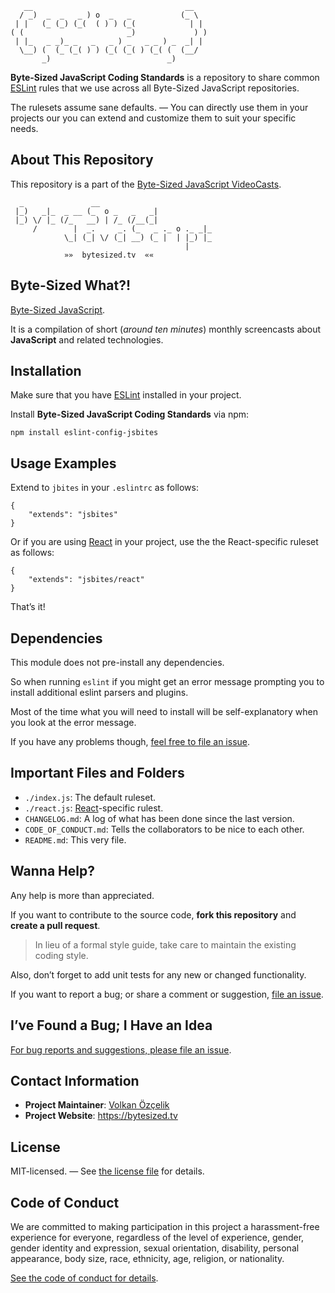 ```
   __                                  __
  / _)  _  _   _ ) o  _   _           (_ \
 | |   (_ (_) (_(  ( ) ) (_(            | |
( (                       _)             ) )
 | |_   _ _)_ _   _   _ ) _   _ _ ) _  _| |
  \__) (  (_ (_( ) ) (_( (_( ) (_( (  (__/
       _)                          _)
```

**Byte-Sized JavaScript Coding Standards** is a repository to share common [ESLint](http://eslint.org/) rules that we use across all Byte-Sized JavaScript repositories.

The rulesets assume sane defaults. — You can directly use them in your projects our you can extend and customize them to suit your specific needs.

## About This Repository

This repository is a part of the [Byte-Sized JavaScript VideoCasts][vidcast].

```
  _               __
 |_)   _|_  _ __ (_  o _   _   _|
 |_) \/ |_ (/_   __) | /_ (/__(_|
     /        |  _.     _. (_   _ ._ o ._ _|_
            \_| (_| \/ (_| __) (_ |  | |_) |_
                                       |
            »»  bytesized.tv  ««
```

## Byte-Sized What?!

[Byte-Sized JavaScript][vidcast].

It is a compilation of short (*around ten minutes*) monthly screencasts about **JavaScript** and related technologies.

[vidcast]: https://bytesized.tv/ "ByteSized.TV"

## Installation

Make sure that you have [ESLint](http://eslint.org/) installed in your project.

Install **Byte-Sized JavaScript Coding Standards** via npm:

```
npm install eslint-config-jsbites
```

## Usage Examples

Extend to `jbites` in your `.eslintrc` as follows:

```text
{
    "extends": "jsbites"
}
```

Or if you are using [React](https://facebook.github.io/react/) in your project, use the the React-specific ruleset as follows:

```text
{
    "extends": "jsbites/react"
}
```

That’s it!

## Dependencies

This module does not pre-install any dependencies.

So when running `eslint` if you might get an error message prompting you to install additional eslint parsers and plugins.

Most of the time what you will need to install will be self-explanatory when you look at the error message.

If you have any problems though, [feel free to file an issue](https://github.com/jsbites/coding-standards/issues/new).

## Important Files and Folders

* `./index.js`: The default ruleset.
* `./react.js`: [React](https://facebook.github.io/react/)-specific rulest.
* `CHANGELOG.md`: A log of what has been done since the last version.
* `CODE_OF_CONDUCT.md`: Tells the collaborators to be nice to each other.
* `README.md`: This very file.

## Wanna Help?

Any help is more than appreciated.

If you want to contribute to the source code, **fork this repository** and **create a pull request**.

> In lieu of a formal style guide, take care to maintain the existing coding style.

Also, don’t forget to add unit tests for any new or changed functionality.

If you want to report a bug; or share a comment or suggestion, [file an issue](https://github.com/jsbites/coding-standards/issues/new).

## I’ve Found a Bug; I Have an Idea

[For bug reports and suggestions, please file an issue](https://github.com/jsbites/coding-standards/issues/new).

## Contact Information

* **Project Maintainer**: [Volkan Özçelik](https://volkan.io/)
* **Project Website**: <https://bytesized.tv>

## License

MIT-licensed. — See [the license file](LICENSE.md) for details.

## Code of Conduct

We are committed to making participation in this project a harassment-free experience for everyone, regardless of the level of experience, gender, gender identity and expression, sexual orientation, disability, personal appearance, body size, race, ethnicity, age, religion, or nationality.

[See the code of conduct for details](CODE_OF_CONDUCT.md).
